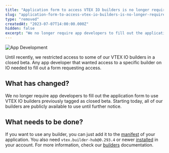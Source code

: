 ```yaml
---
title: "Application form to access VTEX IO builders is no longer required"
slug: "application-form-to-access-vtex-io-builders-is-no-longer-required"
type: "removed"
createdAt: "2023-07-07T14:00:00.000Z"
hidden: false
excerpt: "We no longer require app developers to fill out the application form to use [VTEX IO builders](https://developers.vtex.com/docs/guides/vtex-io-documentation-builders) previously tagged as closed beta."
---
```


![App Development](https://cdn.jsdelivr.net/gh/vtexdocs/dev-portal-content@main/images/app-deploying-time-0.png)

Until recently, we restricted access to some of our VTEX IO builders in a closed beta. Any app developer that wanted access to a specific builder on IO needed to fill out a form requesting access.

## What has changed?

We no longer require app developers to fill out the application form to use VTEX IO builders previously tagged as closed beta. Starting today, all of our builders are publicly available to use until further notice.

## What needs to be done?

If you want to use any builder, you can just add it to the [manifest](https://developers.vtex.com/docs/guides/vtex-io-documentation-manifest) of your application. You also need `vtex.builder-hub@0.293.4` or newer [installed](https://developers.vtex.com/docs/guides/vtex-io-documentation-vtex-io-cli-usage#installing-an-app) in your account. For more information, check our [builders](https://developers.vtex.com/docs/guides/vtex-io-documentation-builders) documentation.
